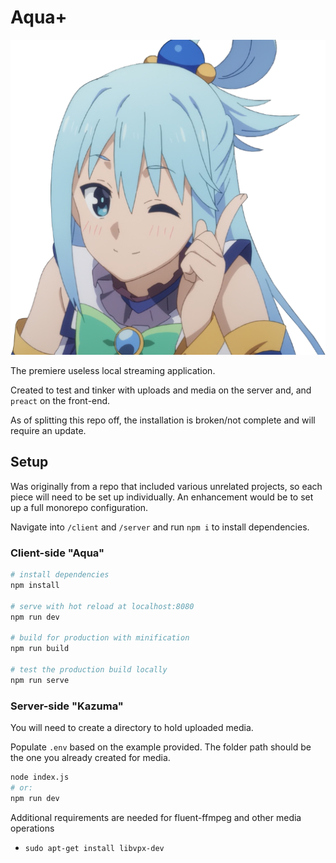 # Aqua+

<picture>
	<img alt="Image of Goddess Aqua." src="https://github.com/TestaDiMucca/AquaPlus/blob/master/client/src/assets/icons/android-chrome-512x512.png?raw=true">
</picture>

The premiere useless local streaming application.

Created to test and tinker with uploads and media on the server and, and `preact` on the front-end.

As of splitting this repo off, the installation is broken/not complete and will require an update.

## Setup

Was originally from a repo that included various unrelated projects, so each piece will need to be set up individually. An enhancement would be to set up a full monorepo configuration.

Navigate into `/client` and `/server` and run `npm i` to install dependencies.

### Client-side "Aqua"

```bash
# install dependencies
npm install

# serve with hot reload at localhost:8080
npm run dev

# build for production with minification
npm run build

# test the production build locally
npm run serve
```

### Server-side "Kazuma"

You will need to create a directory to hold uploaded media.

Populate `.env` based on the example provided. The folder path should be the one you already created for media.

```bash
node index.js
# or:
npm run dev
```

Additional requirements are needed for fluent-ffmpeg and other media operations

- `sudo apt-get install libvpx-dev`
